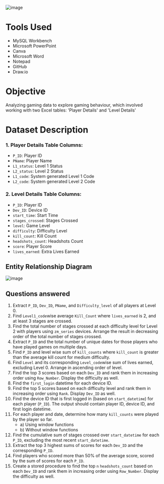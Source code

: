 ![image](https://github.com/user-attachments/assets/13c196aa-eb52-44a5-88e9-80cfa5cbbba7)

# Tools Used
* MySQL Workbench
* Microsoft PowerPoint
* Canva
* Microsoft Word
* Notepad
* GitHub
* Draw.io

# Objective
Analyzing gaming data to explore gaming behaviour, which involved working with two Excel tables: 'Player Details' and 'Level Details'

# Dataset Description
### 1. Player Details Table Columns:
  * `P_ID`: Player ID
  * `PName`: Player Name
  * `L1_status`: Level 1 Status
  * `L2_status`: Level 2 Status
  * `L1_code`: System generated Level 1 Code
  * `L2_code`: System generated Level 2 Code
### 2. Level Details Table Columns:
  * `P_ID`: Player ID
  * `Dev_ID`: Device ID
  * `start_time`: Start Time
  * `stages_crossed`: Stages Crossed
  * `level`: Game Level
  * `difficulty`: Difficulty Level
  * `kill_count`: Kill Count
  * `headshots_count`: Headshots Count
  * `score`: Player Score
  * `lives_earned`: Extra Lives Earned


## Entity Relationship Diagram

![image](https://github.com/user-attachments/assets/3051424b-adf8-43d5-b9b2-6ba69d4bca9c)

## Questions answered
1.	Extract `P_ID`, `Dev_ID`, `PName`, and `Difficulty_level` of all players at Level 0. 
2.	Find `Level1_code`wise average `Kill_Count` where `lives_earned` is 2, and at least 3 stages are crossed.
3.	Find the total number of stages crossed at each difficulty level for Level 2 with players using `zm_series` devices. Arrange the result in decreasing order of the total number of stages crossed. 
4.	 Extract `P_ID` and the total number of unique dates for those players who have played games on multiple days.
5.	Find `P_ID` and level wise sum of `kill_counts` where `kill_count` is greater than the average kill count for medium difficulty.
6.	Find `Level` and its corresponding `Level_code`wise sum of lives earned, excluding Level 0. Arrange in ascending order of level.
7.	Find the top 3 scores based on each `Dev_ID` and rank them in increasing order using `Row_Number`. Display the difficulty as well.
8.	Find the `first_login` datetime for each device ID.
9.	Find the top 5 scores based on each difficulty level and rank them in increasing order using `Rank`. Display `Dev_ID` as well.
10.	Find the device ID that is first logged in (based on `start_datetime`) for each player (`P_ID`). The output should contain player ID, device ID, and first login datetime.
11.	For each player and date, determine how many `kill_counts` were played by the player so far.
    - a) Using window functions
   	- b) Without window functions
13.	Find the cumulative sum of stages crossed over `start_datetime` for each `P_ID`, excluding the most recent `start_datetime`.
14.	Extract the top 3 highest sums of scores for each `Dev_ID` and the corresponding `P_ID`.
15.	Find players who scored more than 50% of the average score, scored by the sum of scores for each `P_ID`.
16.	Create a stored procedure to find the top `n` `headshots_count` based on each `Dev_ID` and rank them in increasing order using `Row_Number`. Display the difficulty as well.






